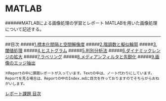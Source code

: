 # MATLAB
######MATLABによる画像処理の学習とレポート
MATLABを用いた画像処理について記述する。

---
##目次
#####[1.標本化間隔と空間解像度](/Text/Text1.md)
#####[2.階調数と擬似輪郭](/Text/Text2.md)
#####[3.閾値処理](/Text/Text3.md)
#####[4.ヒストグラム](/Text/Text4.md)
#####[5.判別分析法](/Text/Text5.md)
#####[6.ダイナミックレンジの拡大](/Text/Text6.md)
#####[7.ラベリング](/Text/Text7.md)
#####[8.メディアンフィルタと先鋭化](/Text/Text8.md)
#####[9.画像のエッジ抽出](/Text/Text9.md)


	※Reportの中に課題レポートが入っています。Textの中は、ノート代わりにしています。
	Reportを見る場合は、Reportの中のIndex.mdに目次を作っておりますのでそちらからおねがいします。 
[レポート課題 目次](/Report/index.md)